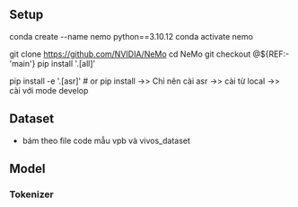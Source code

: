 ## Setup 
conda create --name nemo python==3.10.12
conda activate nemo

git clone https://github.com/NVIDIA/NeMo
cd NeMo
git checkout @${REF:-'main'}
pip install '.[all]'

pip install -e '.[asr]' # or pip install 
->> Chỉ nên cài asr 
->> cài từ local
->> cài với mode develop


## Dataset 
- bám theo file code mẫu vpb và vivos_dataset 

## Model

### Tokenizer 
